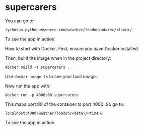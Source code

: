 # supercarers

You can go to: 
```
tychosan.pythonanywhere.com/weather/london/<date>/<time>/ 
```
To see the app in action. 

How to start with Docker. First, ensure you have Docker installed.

Then, build the image when in the project directory:
```
docker build -t supercarers .
```

Use ``` docker image ls ``` to see your built image.

Now run the app with:
```
docker run -p 4000:80 supercarers
```
This maps port 80 of the container to port 4000. So go to:
```
localhost:4000/weather/london/<date>/<time>/
```
To see the app in action.
